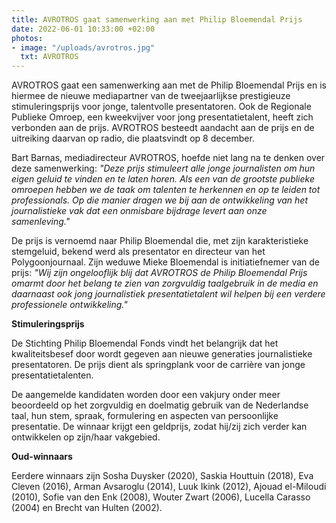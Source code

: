 ```yaml
---
title: AVROTROS gaat samenwerking aan met Philip Bloemendal Prijs
date: 2022-06-01 10:33:00 +02:00
photos:
- image: "/uploads/avrotros.jpg"
  txt: AVROTROS
---
```


AVROTROS gaat een samenwerking aan met de Philip Bloemendal Prijs en is hiermee de nieuwe mediapartner van de tweejaarlijkse prestigieuze stimuleringsprijs voor jonge, talentvolle presentatoren. Ook de Regionale Publieke Omroep, een kweekvijver voor jong presentatietalent, heeft zich verbonden aan de prijs. AVROTROS besteedt aandacht aan de prijs en de uitreiking daarvan op radio, die plaatsvindt op 8 december.

Bart Barnas, mediadirecteur AVROTROS, hoefde niet lang na te denken over deze samenwerking: _"Deze prijs stimuleert alle jonge journalisten om hun eigen geluid te vinden en te laten horen. Als een van de grootste publieke omroepen hebben we de taak om talenten te herkennen en op te leiden tot professionals. Op die manier dragen we bij aan de ontwikkeling van het journalistieke vak dat een onmisbare bijdrage levert aan onze samenleving."_

De prijs is vernoemd naar Philip Bloemendal die, met zijn karakteristieke stemgeluid, bekend werd als presentator en directeur van het Polygoonjournaal. Zijn weduwe Mieke Bloemendal is initiatiefnemer van de prijs: _"Wij zijn ongelooflijk blij dat AVROTROS de Philip Bloemendal Prijs omarmt door het belang te zien van zorgvuldig taalgebruik in de media en daarnaast ook jong journalistiek presentatietalent wil helpen bij een verdere professionele ontwikkeling."_

**Stimuleringsprijs**

De Stichting Philip Bloemendal Fonds vindt het belangrijk dat het kwaliteitsbesef door wordt gegeven aan nieuwe generaties journalistieke presentatoren. De prijs dient als springplank voor de carrière van jonge presentatietalenten.

De aangemelde kandidaten worden door een vakjury onder meer beoordeeld op het zorgvuldig en doelmatig gebruik van de Nederlandse taal, hun stem, spraak, formulering en aspecten van persoonlijke presentatie. De winnaar krijgt een geldprijs, zodat hij/zij zich verder kan ontwikkelen op zijn/haar vakgebied.

**Oud-winnaars**

Eerdere winnaars zijn Sosha Duysker (2020), Saskia Houttuin (2018), Eva Cleven (2016), Arman Avsaroglu (2014), Luuk Ikink (2012), Ajouad el-Miloudi (2010), Sofie van den Enk (2008), Wouter Zwart (2006), Lucella Carasso (2004) en Brecht van Hulten (2002).
